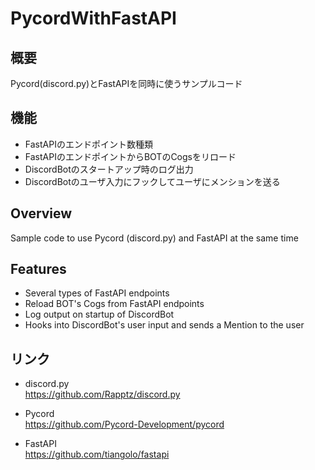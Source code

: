 # PycordWithFastAPI

## 概要

Pycord(discord.py)とFastAPIを同時に使うサンプルコード

## 機能

* FastAPIのエンドポイント数種類
* FastAPIのエンドポイントからBOTのCogsをリロード
* DiscordBotのスタートアップ時のログ出力
* DiscordBotのユーザ入力にフックしてユーザにメンションを送る

## Overview

Sample code to use Pycord (discord.py) and FastAPI at the same time

## Features

* Several types of FastAPI endpoints
* Reload BOT's Cogs from FastAPI endpoints
* Log output on startup of DiscordBot
* Hooks into DiscordBot's user input and sends a Mention to the user

## リンク

* discord.py  
https://github.com/Rapptz/discord.py

* Pycord  
https://github.com/Pycord-Development/pycord
  
* FastAPI  
https://github.com/tiangolo/fastapi
